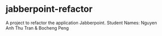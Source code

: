 # jabberpoint-refactor
A project to refactor the application Jabberpoint.
Student Names: Nguyen Anh Thu Tran & Bocheng Peng